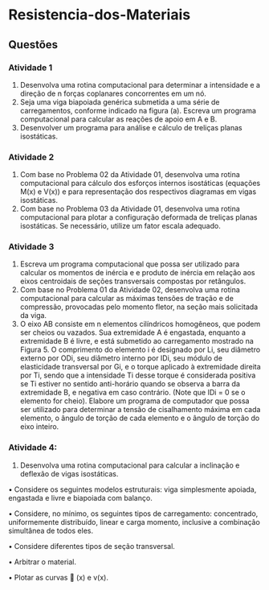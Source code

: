 # Resistencia-dos-Materiais

## Questões 

### Atividade 1

1. Desenvolva uma rotina computacional para determinar a intensidade e a direção de n forças
coplanares concorrentes em um nó.
2. Seja uma viga biapoiada genérica submetida a uma série de carregamentos, conforme indicado na
figura (a). Escreva um programa computacional para calcular as reações de apoio em A e B.
3. Desenvolver um programa para análise e cálculo de treliças planas isostáticas.

### Atividade 2

1. Com base no Problema 02 da Atividade 01, desenvolva uma rotina computacional para cálculo dos
esforços internos isostáticas (equações M(x) e V(x)) e para representação dos respectivos diagramas
em vigas isostáticas.
2. Com base no Problema 03 da Atividade 01, desenvolva uma rotina computacional para plotar a
configuração deformada de treliças planas isostáticas. Se necessário, utilize um fator escala
adequado.

### Atividade 3

1. Escreva um programa computacional que possa ser utilizado para calcular os momentos de inércia e
e produto de inércia em relação aos eixos centroidais de seções transversais compostas por retângulos.
2. Com base no Problema 01 da Atividade 02, desenvolva uma rotina computacional para calcular
as máximas tensões de tração e de compressão, provocadas pelo momento fletor, na seção mais
solicitada da viga.
3. O eixo AB consiste em n elementos cilíndricos homogêneos, que podem ser cheios ou vazados.
Sua extremidade A é engastada, enquanto a extremidade B é livre, e está submetido ao
carregamento mostrado na Figura 5. O comprimento do elemento i é designado por Li, seu
diâmetro externo por ODi, seu diâmetro interno por IDi, seu módulo de elasticidade transversal
por Gi, e o torque aplicado à extremidade direita por Ti, sendo que a intensidade Ti desse torque
é considerada positiva se Ti estiver no sentido anti-horário quando se observa a barra da
extremidade B, e negativa em caso contrário. (Note que IDi = 0 se o elemento for cheio).
Elabore um programa de computador que possa ser utilizado para determinar a tensão de
cisalhamento máxima em cada elemento, o ângulo de torção de cada elemento e o ângulo de
torção do eixo inteiro.

### Atividade 4:

1. Desenvolva uma rotina computacional para calcular a inclinação e deflexão de vigas isostáticas.

  • Considere os seguintes modelos estruturais: viga simplesmente apoiada, engastada e livre
e biapoiada com balanço.

  • Considere, no mínimo, os seguintes tipos de carregamento: concentrado, uniformemente
distribuído, linear e carga momento, inclusive a combinação simultânea de todos eles.

  • Considere diferentes tipos de seção transversal.
  
  • Arbitrar o material.
  
  • Plotar as curvas  (x) e v(x).
